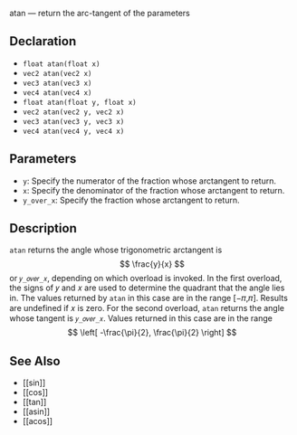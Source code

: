 atan — return the arc-tangent of the parameters
## Declaration
- ``float atan(float x)``
- ``vec2 atan(vec2 x)``
- ``vec3 atan(vec3 x)``
- ``vec4 atan(vec4 x)``
- ``float atan(float y, float x)``
- ``vec2 atan(vec2 y, vec2 x)``
- ``vec3 atan(vec3 y, vec3 x)``
- ``vec4 atan(vec4 y, vec4 x)``
## Parameters
- ``y``: Specify the numerator of the fraction whose arctangent to return.
- ``x``:  Specify the denominator of the fraction whose arctangent to return.
- ``y_over_x``: Specify the fraction whose arctangent to return.
## Description
`atan` returns the angle whose trigonometric arctangent is 
$$
\frac{y}{x}
$$
or `𝑦_𝑜𝑣𝑒𝑟_𝑥`, depending on which overload is invoked. In the first overload, the signs of 𝑦 and 𝑥 are used to determine the quadrant that the angle lies in. The values returned by `atan` in this case are in the range [−𝜋,𝜋]. Results are undefined if 𝑥 is zero.
For the second overload, `atan` returns the angle whose tangent is `𝑦_𝑜𝑣𝑒𝑟_𝑥`. Values returned in this case are in the range
$$ \left[ -\frac{\pi}{2}, \frac{\pi}{2} \right] $$
## See Also
- [[sin]]
- [[cos]]
- [[tan]]
- [[asin]]
- [[acos]]